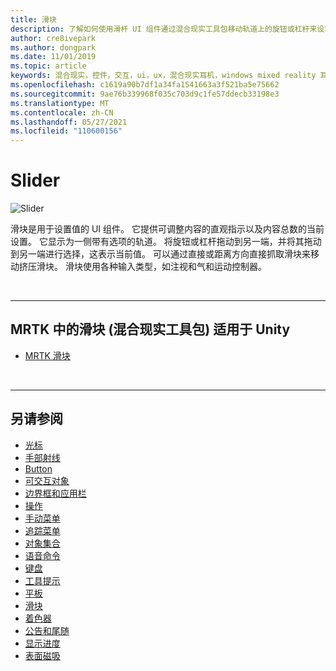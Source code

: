 ```yaml
---
title: 滑块
description: 了解如何使用滑杆 UI 组件通过混合现实工具包移动轨道上的旋钮或杠杆来设置值。
author: cre8ivepark
ms.author: dongpark
ms.date: 11/01/2019
ms.topic: article
keywords: 混合现实，控件，交互，ui，ux，混合现实耳机，windows mixed reality 耳机，虚拟现实耳机，HoloLens，滑杆，MRTK，混合现实工具包
ms.openlocfilehash: c1619a90b7df1a34fa1541663a3f521ba5e75662
ms.sourcegitcommit: 9ae76b339968f035c703d9c1fe57ddecb33198e3
ms.translationtype: MT
ms.contentlocale: zh-CN
ms.lasthandoff: 05/27/2021
ms.locfileid: "110600156"
---
```

# <a name="slider"></a>Slider

![Slider](images/UX_Hero_Slider.jpg)

滑块是用于设置值的 UI 组件。 它提供可调整内容的直观指示以及内容总数的当前设置。 它显示为一侧带有选项的轨道。 将旋钮或杠杆拖动到另一端，并将其拖动到另一端进行选择，这表示当前值。 可以通过直接或距离方向直接抓取滑块来移动挤压滑块。 滑块使用各种输入类型，如注视和气和运动控制器。

<br>

---

## <a name="slider-in-mrtk-mixed-reality-toolkit-for-unity"></a>MRTK 中的滑块 (混合现实工具包) 适用于 Unity

* [MRTK 滑块](/windows/mixed-reality/mrtk-unity/features/ux-building-blocks/sliders)

<br>

---

## <a name="see-also"></a>另请参阅

* [光标](cursors.md)
* [手部射线](point-and-commit.md)
* [Button](button.md)
* [可交互对象](interactable-object.md)
* [边界框和应用栏](app-bar-and-bounding-box.md)
* [操作](direct-manipulation.md)
* [手动菜单](hand-menu.md)
* [追踪菜单](near-menu.md)
* [对象集合](object-collection.md)
* [语音命令](voice-input.md)
* [键盘](keyboard.md)
* [工具提示](tooltip.md)
* [平板](slate.md)
* [滑块](slider.md)
* [着色器](shader.md)
* [公告和尾随](billboarding-and-tag-along.md)
* [显示进度](progress.md)
* [表面磁吸](surface-magnetism.md)